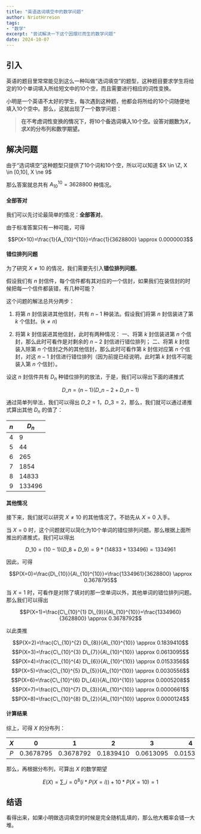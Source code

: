 ```yaml
---
title: "英语选词填空中的数学问题"
author: NriotHrreion
tags:
- "数学"
excerpt: "尝试解决一下这个因摆烂而生的数学问题"
date: 2024-10-07
---
```


## 引入

英语的题目里常常能见到这么一种叫做“选词填空”的题型，这种题目要求学生将给定的10个单词填入所给短文中的10个空，而且需要进行相应的词性变换。

小明是一个英语不太好的学生，每次遇到这种题，他都会将所给的10个词随便地填入10个空中。那么，这就出现了一个数学问题：

> **在不考虑词性变换的情况下，将10个备选词填入10个空。设答对题数为$X$，求$X$的分布列和数学期望。**

## 解决问题

由于“选词填空”这种题型只提供了10个词和10个空，所以可以知道 $X \in \Z, X \in [0,10], X \ne 9$

那么答案就总共有 $A_{10}^{10}=3628800$ 种情况。

#### 全部答对

我们可以先讨论最简单的情况：**全部答对**。

由于标准答案只有一种可能，可得

$$P(X=10)=\frac{1}{A_{10}^{10}}=\frac{1}{3628800} \approx 0.0000003$$

#### 错位排列问题

为了研究 $X \ne 10$ 的情况，我们需要先引入**错位排列问题**。

假设我们有 $n$ 封信件，每个信件都有其对应的一个信封，如果我们在装信封的时候把每一个信件都装错，有几种可能？

这个问题的解法总共分两步：

1. 将第 $n$ 封信装进其他信封，共有 $n-1$ 种装法。假设我们将第 $n$ 封信装进了第 $k$ 个信封。($k \ne n$)

2. 将第 $k$ 封信装进其他信封，此时有两种情况：
一、将第 $k$ 封信装进第 $n$ 个信封，那么此时可看作是对剩余的 $n-2$ 封信进行错位排列；
二、将第 $k$ 封信装入除第 $n$ 个信封之外的其他信封，那么此时可看作第 $k$ 封信对应第 $n$ 个信封，对这 $n-1$ 封信进行错位排列（因为前提已经说明，此时第 $k$ 封信不可能装入第 $n$ 个信封）。

设这 $n$ 封信件共有 $D_n$ 种错位排列的放法，于是，我们可以得出下面的递推式

$$D\_n=(n-1)(D\_{n-2}+D\_{n-1})$$

通过简单列举法，我们可以得出 $D\_2=1$，$D\_3=2$，那么，我们就可以通过递推式算出其他 $D_n$ 的值了：

|$n$|$D_n$|
|---|---|
|$4$|$9$|
|$5$|$44$|
|$6$|$265$|
|$7$|$1854$|
|$8$|$14833$|
|$9$|$133496$|

#### 其他情况

接下来，我们就可以研究 $X \ne 10$ 的其他情况了。不妨先从 $X=0$ 入手。

当 $X=0$ 时，这个问题就可以简化为10个单词的错位排列问题。那么根据上面所推出的递推式，我们可以得出

$$D\_{10}=(10-1)(D\_{8}+D\_{9})=9*(14833+133496)=1334961$$

因此，可得

$$P(X=0)=\frac{D\_{10}}{A\_{10}^{10}}=\frac{1334961}{3628800} \approx 0.3678795$$

当 $X=1$ 时，可看作是对除了填对的那一空单词以外，其他单词的错位排列问题。那么我们可以得出

$$P(X=1)=\frac{C\_{10}^{1} D\_{9}}{A\_{10}^{10}}=\frac{1334960}{3628800} \approx 0.3678792$$

以此类推

$$P(X=2)=\frac{C\_{10}^{2} D\_{8}}{A\_{10}^{10}} \approx 0.1839410$$
$$P(X=3)=\frac{C\_{10}^{3} D\_{7}}{A\_{10}^{10}} \approx 0.0613095$$
$$P(X=4)=\frac{C\_{10}^{4} D\_{6}}{A\_{10}^{10}} \approx 0.0153356$$
$$P(X=5)=\frac{C\_{10}^{5} D\_{5}}{A\_{10}^{10}} \approx 0.0030556$$
$$P(X=6)=\frac{C\_{10}^{6} D\_{4}}{A\_{10}^{10}} \approx 0.0005208$$
$$P(X=7)=\frac{C\_{10}^{7} D\_{3}}{A\_{10}^{10}} \approx 0.0000661$$
$$P(X=8)=\frac{C\_{10}^{8} D\_{2}}{A\_{10}^{10}} \approx 0.0000124$$

#### 计算结果

综上，可得 $X$ 的分布列：

|$X$|$0$|$1$|$2$|$3$|$4$|$5$|$6$|$7$|$8$|$10$|
|:---:|:---:|:---:|:---:|:---:|:---:|:---:|:---:|:---:|:---:|:---:|
|$P$|$0.3678795$|$0.3678792$|$0.1839410$|$0.0613095$|$0.0153356$|$0.0030556$|$0.0005208$|$0.0000661$|$0.0000124$|$0.0000003$|

那么，再根据分布列，可算出 $X$ 的数学期望

$$E(X)=\sum\_{i=0}^{8} (i*P(X=i)) + 10*P(X=10)=1$$

## 结语

看得出来，如果小明做选词填空的时候是完全随机乱填的，那么他大概率会错一大堆。
